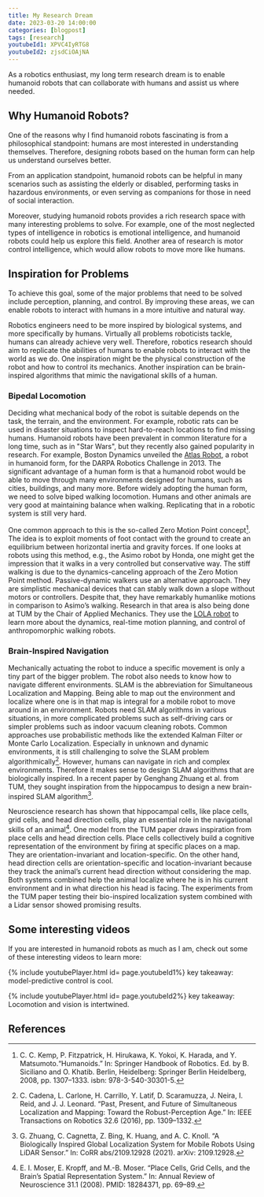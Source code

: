```yaml
---
title: My Research Dream
date: 2023-03-20 14:00:00
categories: [blogpost]
tags: [research]     
youtubeId1: XPVC4IyRTG8
youtubeId2: zjsdCiOAjNA
---
```


As a robotics enthusiast, my long term research dream is to enable humanoid robots that can collaborate with humans and assist us where needed.

## Why Humanoid Robots?

One of the reasons why I find humanoid robots fascinating is from a philosophical standpoint: humans are most interested in understanding themselves. Therefore, designing robots based on the human form can help us understand ourselves better.

From an application standpoint, humanoid robots can be helpful in many scenarios such as assisting the elderly or disabled, performing tasks in hazardous environments, or even serving as companions for those in need of social interaction.

Moreover, studying humanoid robots provides a rich research space with many interesting problems to solve. For example, one of the most neglected types of intelligence in robotics is emotional intelligence, and humanoid robots could help us explore this field. Another area of research is motor control intelligence, which would allow robots to move more like humans.

## Inspiration for Problems

To achieve this goal, some of the major problems that need to be solved include perception, planning, and control. By improving these areas, we can enable robots to interact with humans in a more intuitive and natural way.

Robotics engineers need to be more inspired by biological systems, and more specifically by humans. Virtually all problems roboticists tackle, humans can already achieve very well. Therefore, robotics research should aim to replicate the abilities of humans to enable robots to interact with the world as we do. One inspiration  might be the physical construction of the robot and how to control its mechanics. Another inspiration can be brain-inspired algorithms that mimic the navigational skills of a human.

### Bipedal Locomotion

Deciding what mechanical body of the robot is suitable depends on the task, the terrain, and the environment. For example, robotic rats can be used in disaster situations to inspect hard-to-reach locations to find missing humans. Humanoid robots have been prevalent in common literature for a long time, such as in "Star Wars", but they recently also gained popularity in research. For example, Boston Dynamics unveiled the [Atlas Robot](https://www.darpa.mil/about-us/timeline/debut-atlas-robot), a robot in humanoid form, for the DARPA Robotics Challenge in 2013. The significant advantage of a human form is that a humanoid robot would be able to move through many environments designed for humans, such as cities, buildings, and many more. Before widely adopting the human form, we need to solve biped walking locomotion. Humans and other animals are very good at maintaining balance when walking. Replicating that in a robotic system is still very hard.

One common approach to this is the so-called Zero Motion Point concept[^zero-motion-point]. The idea is to exploit moments of foot contact with the ground to create an equilibrium between horizontal inertia and gravity forces. If one looks at robots using this method, e.g., the Asimo robot by Honda, one might get the impression that it walks in a very controlled but conservative way. The stiff walking is due to the dynamics-canceling approach of the Zero Motion Point method. Passive-dynamic walkers use an alternative approach. They are simplistic mechanical devices that can stably walk down a slope without motors or controllers. Despite that, they have remarkably humanlike motions in comparison to Asimo’s walking. Research in that area is also being done at TUM by the Chair of Applied Mechanics. They use the [LOLA robot](https://www.darpa.mil/about-us/timeline/debut-atlas-robot) to learn more about the dynamics, real-time motion planning, and control of anthropomorphic walking robots.

### Brain-Inspired Navigation

Mechanically actuating the robot to induce a specific movement is only a tiny part of the bigger problem. The robot also needs to know how to navigate different environments. SLAM is the abbreviation for Simultaneous Localization and Mapping. Being able to map out the environment and localize where one is in that map is integral for a mobile robot to move around in an environment. Robots need SLAM algorithms in various situations, in more complicated problems such as self-driving cars or simpler problems such as indoor vacuum cleaning robots. Common approaches use probabilistic methods like the extended Kalman Filter or Monte Carlo Localization. Especially in unknown and dynamic environments, it is still challenging to solve the SLAM problem algorithmically[^slam-survey]. However, humans can navigate in rich and complex environments. Therefore it makes sense to design SLAM algorithms that are biologically inspired. In a recent paper by Genghang Zhuang et al. from TUM, they sought inspiration from the hippocampus to design a new brain-inspired SLAM
algorithm[^tum-slam].

Neuroscience research has shown that hippocampal cells, like place cells, grid cells, and head direction cells, play an essential role in the navigational skills of an animal[^moser]. One model from the TUM paper draws inspiration from place cells and head direction cells. Place cells collectively build a cognitive representation of the environment by firing at specific places on a map. They are orientation-invariant and location-specific. On the other hand, head direction cells are orientation-specific and location-invariant because they track the animal’s current head direction without considering the map. Both systems combined help the animal localize where he is in his current environment and in what direction his head is facing. The experiments from the TUM paper testing their bio-inspired localization system combined with a Lidar sensor showed promising results.

## Some interesting videos

If you are interested in humanoid robots as much as I am, check out some of these interesting videos to learn more:

{% include youtubePlayer.html id= page.youtubeId1%}
key takeaway: model-predictive control is cool.

{% include youtubePlayer.html id= page.youtubeId2%}
key takeaway: Locomotion and vision is intertwined.

## References

[^zero-motion-point]: C. C. Kemp, P. Fitzpatrick, H. Hirukawa, K. Yokoi, K. Harada, and Y. Matsumoto.“Humanoids.” In: Springer Handbook of Robotics. Ed. by B. Siciliano and O. Khatib. Berlin, Heidelberg: Springer Berlin Heidelberg, 2008, pp. 1307–1333. isbn: 978-3-540-30301-5.
[^slam-survey]:  C. Cadena, L. Carlone, H. Carrillo, Y. Latif, D. Scaramuzza, J. Neira, I. Reid, and J. J. Leonard. “Past, Present, and Future of Simultaneous Localization and Mapping: Toward the Robust-Perception Age.” In: IEEE Transactions on Robotics 32.6 (2016), pp. 1309–1332.
[^tum-slam]:  G. Zhuang, C. Cagnetta, Z. Bing, K. Huang, and A. C. Knoll. “A Biologically Inspired Global Localization System for Mobile Robots Using LiDAR Sensor.” In: CoRR abs/2109.12928 (2021). arXiv: 2109.12928.
[^moser]: E. I. Moser, E. Kropff, and M.-B. Moser. “Place Cells, Grid Cells, and the Brain’s Spatial Representation System.” In: Annual Review of Neuroscience 31.1 (2008). PMID: 18284371, pp. 69–89.
